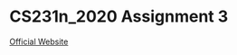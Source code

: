 # CS231n_2020 Assignment 3
[Official Website](https://cs231n.github.io/assignments2020/assignment3/)

